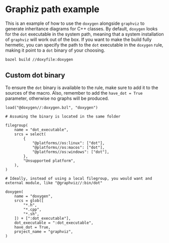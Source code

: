 # Graphiz path example

This is an example of how to use the `doxygen` alongside `graphviz` to generate inheritance diagrams for C++ classes.
By default, `doxygen` looks for the `dot` executable in the system path, meaning that a system installation of `graphviz` will work out of the box.
If you want to make the build fully hermetic, you can specify the path to the `dot` executable in the `doxygen` rule, making it point to a `dot` binary of your choosing.

```bash
bazel build //doxyfile:doxygen
```

## Custom dot binary

To ensure the `dot` binary is available to the rule, make sure to add it to the sources of the macro.
Also, remember to add the `have_dot = True` parameter, otherwise no graphs will be produced.

```bzl
load("@doxygen//:doxygen.bzl", "doxygen")

# Assuming the binary is located in the same folder

filegroup(
    name = "dot_executable",
    srcs = select(
        {
            "@platforms//os:linux": ["dot"],
            "@platforms//os:macos": ["dot"],
            "@platforms//os:windows": ["dot"],
        },
        "Unsupported platform",
    ),
)

# Ideally, instead of using a local filegroup, you would want and external module, like "@graphviz//:bin/dot"

doxygen(
    name = "doxygen",
    srcs = glob([
        "*.h",
        "*.cpp",
        "*.sh",
    ]) + [":dot_executable"],
    dot_executable = ":dot_executable",
    have_dot = True,
    project_name = "graphviz",
)
```
